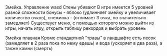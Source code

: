 Змейка.
Управление wasd
Стены убивают
В игре имеется 5 уровней разной сложности
бонусы - яблоко (удлинняет змейку и увеличивает количество очков), снежинка - (отнимает 3 очка, но значительно замедляет)
Существует меню, с помощью которого можно выйти из игры, начать игру, открыть таблицу рекордов и выбрать уровень

Змейка плавная
Кроме стандартной "травы" в ландшафте есть песок (замедляет в 2 раза пока по нему едешь) и вода (ускоряет в два раза), а также камни (смерть)

